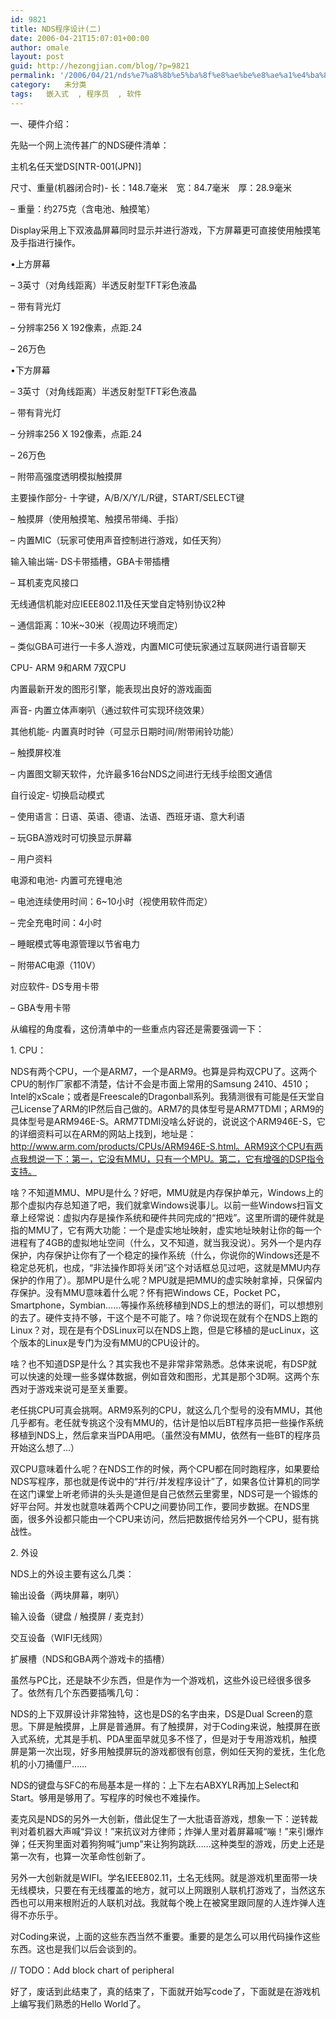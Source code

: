 ```yaml
---
id: 9821
title: NDS程序设计(二)
date: 2006-04-21T15:07:01+00:00
author: omale
layout: post
guid: http://hezongjian.com/blog/?p=9821
permalink: '/2006/04/21/nds%e7%a8%8b%e5%ba%8f%e8%ae%be%e8%ae%a1%e4%ba%8c-2/'
category:   未分类  
tags:   嵌入式  , 程序员  , 软件
---
```

一、硬件介绍：
	  
先贴一个网上流传甚广的NDS硬件清单：

主机名任天堂DS[NTR-001(JPN)]
	  
尺寸、重量(机器闭合时)-&nbsp;长：148.7毫米　宽：84.7毫米　厚：28.9毫米
	  
&#8211;&nbsp;重量：约275克（含电池、触摸笔）
	  
Display采用上下双液晶屏幕同时显示并进行游戏，下方屏幕更可直接使用触摸笔及手指进行操作。
	  
&bull;上方屏幕&nbsp;
	  
&#8211;&nbsp;3英寸（对角线距离）半透反射型TFT彩色液晶
	  
&#8211;&nbsp;带有背光灯
	  
&#8211;&nbsp;分辨率256&nbsp;X&nbsp;192像素，点距.24
	  
&#8211;&nbsp;26万色
	  
&bull;下方屏幕
	  
&#8211;&nbsp;3英寸（对角线距离）半透反射型TFT彩色液晶
	  
&#8211;&nbsp;带有背光灯
	  
&#8211;&nbsp;分辨率256&nbsp;X&nbsp;192像素，点距.24
	  
&#8211;&nbsp;26万色
	  
&#8211;&nbsp;附带高强度透明模拟触摸屏
	  
主要操作部分-&nbsp;十字键，A/B/X/Y/L/R键，START/SELECT键
	  
&#8211;&nbsp;触摸屏（使用触摸笔、触摸吊带绳、手指）
	  
&#8211;&nbsp;内置MIC（玩家可使用声音控制进行游戏，如任天狗）
	  
输入输出端-&nbsp;DS卡带插槽，GBA卡带插槽&nbsp;
	  
&#8211;&nbsp;耳机麦克风接口
	  
无线通信机能对应IEEE802.11及任天堂自定特别协议2种
	  
&#8211;&nbsp;通信距离：10米~30米（视周边环境而定）
	  
&#8211;&nbsp;类似GBA可进行一卡多人游戏，内置MIC可使玩家通过互联网进行语音聊天
	  
CPU-&nbsp;ARM&nbsp;9和ARM&nbsp;7双CPU
	  
内置最新开发的图形引擎，能表现出良好的游戏画面
	  
声音-&nbsp;内置立体声喇叭（通过软件可实现环绕效果）
	  
其他机能-&nbsp;内置真时时钟（可显示日期时间/附带闹铃功能）
	  
&#8211;&nbsp;触摸屏校准
	  
&#8211;&nbsp;内置图文聊天软件，允许最多16台NDS之间进行无线手绘图文通信
	  
自行设定-&nbsp;切换启动模式
	  
&#8211;&nbsp;使用语言：日语、英语、德语、法语、西班牙语、意大利语
	  
&#8211;&nbsp;玩GBA游戏时可切换显示屏幕
	  
&#8211;&nbsp;用户资料
	  
电源和电池-&nbsp;内置可充锂电池
	  
&#8211;&nbsp;电池连续使用时间：6~10小时（视使用软件而定）
	  
&#8211;&nbsp;完全充电时间：4小时
	  
&#8211;&nbsp;睡眠模式等电源管理以节省电力
	  
&#8211;&nbsp;附带AC电源（110V）
	  
对应软件-&nbsp;DS专用卡带
	  
&#8211;&nbsp;GBA专用卡带

从编程的角度看，这份清单中的一些重点内容还是需要强调一下：

1.&nbsp;CPU：
	  
NDS有两个CPU，一个是ARM7，一个是ARM9。也算是异构双CPU了。这两个CPU的制作厂家都不清楚，估计不会是市面上常用的Samsung&nbsp;2410、4510；Intel的xScale；或者是Freescale的Dragonball系列。我猜测很有可能是任天堂自己License了ARM的IP然后自己做的。ARM7的具体型号是ARM7TDMI；ARM9的具体型号是ARM946E-S。ARM7TDMI没啥么好说的，说说这个ARM946E-S，它的详细资料可以在ARM的网站上找到，地址是：http://www.arm.com/products/CPUs/ARM946E-S.html。ARM9这个CPU有两点我想说一下：第一，它没有MMU，只有一个MPU。第二，它有增强的DSP指令支持。

啥</a>？不知道MMU、MPU是什么？好吧，MMU就是内存保护单元，Windows上的那个虚拟内存总知道了吧，我们就拿Windows说事儿。以前一些Windows扫盲文章上经常说：虚拟内存是操作系统和硬件共同完成的&ldquo;把戏&rdquo;。这里所谓的硬件就是指的MMU了，它有两大功能：一个是虚实地址映射，虚实地址映射让你的每一个进程有了4GB的虚拟地址空间（什么，又不知道，就当我没说）。另外一个是内存保护，内存保护让你有了一个稳定的操作系统（什么，你说你的Windows还是不稳定总死机，也成，&ldquo;非法操作即将关闭&rdquo;这个对话框总见过吧，这就是MMU内存保护的作用了）。那MPU是什么呢？MPU就是把MMU的虚实映射拿掉，只保留内存保护。没有MMU意味着什么呢？怀有把Windows&nbsp;CE，Pocket&nbsp;PC，Smartphone，Symbian&hellip;&hellip;等操作系统移植到NDS上的想法的哥们，可以想想别的去了。硬件支持不够，干这个是不可能了。啥？你说现在就有个在NDS上跑的Linux？对，现在是有个DSLinux可以在NDS上跑，但是它移植的是ucLinux，这个版本的Linux是专门为没有MMU的CPU设计的。

啥？也不知道DSP是什么？其实我也不是非常非常熟悉。总体来说呢，有DSP就可以快速的处理一些多媒体数据，例如音效和图形，尤其是那个3D啊。这两个东西对于游戏来说可是至关重要。

老任挑CPU可真会挑啊。ARM9系列的CPU，就这么几个型号的没有MMU，其他几乎都有。老任就专挑这个没有MMU的，估计是怕以后BT程序员把一些操作系统移植到NDS上，然后拿来当PDA用吧。（虽然没有MMU，依然有一些BT的程序员开始这么想了&#8230;）

双CPU意味着什么呢？在NDS工作的时候，两个CPU都在同时跑程序，如果要给NDS写程序，那也就是传说中的&ldquo;并行/并发程序设计&rdquo;了，如果各位计算机的同学在这门课堂上听老师讲的头头是道但是自己依然云里雾里，NDS可是一个锻炼的好平台阿。并发也就意味着两个CPU之间要协同工作，要同步数据。在NDS里面，很多外设都只能由一个CPU来访问，然后把数据传给另外一个CPU，挺有挑战性。

2.&nbsp;外设
	  
NDS上的外设主要有这么几类：

输出设备（两块屏幕，喇叭）
	  
输入设备（键盘&nbsp;/&nbsp;触摸屏&nbsp;/&nbsp;麦克封）
	  
交互设备（WIFI无线网）
	  
扩展槽（NDS和GBA两个游戏卡的插槽）

虽然与PC比，还是缺不少东西，但是作为一个游戏机，这些外设已经很多很多了。依然有几个东西要插嘴几句：

NDS的上下双屏设计非常独特，这也是DS的名字由来，DS是Dual&nbsp;Screen的意思。下屏是触摸屏，上屏是普通屏。有了触摸屏，对于Coding来说，触摸屏在嵌入式系统，尤其是手机、PDA里面早就见多不怪了，但是对于专用游戏机，触摸屏是第一次出现，好多用触摸屏玩的游戏都很有创意，例如任天狗的爱抚，生化危机的小刀捅僵尸&hellip;&hellip;

NDS的键盘与SFC的布局基本是一样的：上下左右ABXYLR再加上Select和Start。够用是够用了。写程序的时候也不难操作。

麦克风是NDS的另外一大创新，借此促生了一大批语音游戏，想象一下：逆转裁判对着机器大声喊&ldquo;异议！&rdquo;来抗议对方律师；炸弹人里对着屏幕喊&ldquo;嘣！&rdquo;来引爆炸弹；任天狗里面对着狗狗喊&ldquo;jump&rdquo;来让狗狗跳跃&hellip;&hellip;这种类型的游戏，历史上还是第一次有，也算一次革命性创新了。

另外一大创新就是WIFI。学名IEEE802.11，土名无线网。就是游戏机里面带一块无线模块，只要在有无线覆盖的地方，就可以上网跟别人联机打游戏了，当然这东西也可以用来根附近的人联机对战。我就每个晚上在被窝里跟同屋的人连炸弹人连得不亦乐乎。

对Coding来说，上面的这些东西当然不重要。重要的是怎么可以用代码操作这些东西。这也是我们以后会谈到的。

//&nbsp;TODO：Add&nbsp;block&nbsp;chart&nbsp;of&nbsp;peripheral

好了，废话到此结束了，真的结束了，下面就开始写code了，下面就是在游戏机上编写我们熟悉的Hello&nbsp;World了。